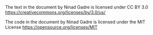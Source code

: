 The text in the document by Ninad Gadre is licensed under CC BY 3.0 https://creativecommons.org/licenses/by/3.0/us/

The code in the document by Ninad Gadre is licensed under the MIT License https://opensource.org/licenses/MIT
